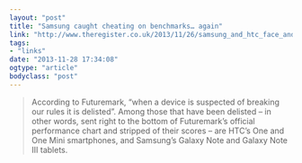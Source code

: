 ```yaml
---
layout: "post"
title: "Samsung caught cheating on benchmarks… again"
link: "http://www.theregister.co.uk/2013/11/26/samsung_and_htc_face_android_3d_graphics_test_delisting_shame/"
tags: 
- "links"
date: "2013-11-28 17:34:08"
ogtype: "article"
bodyclass: "post"
---
```


> According to Futuremark, “when a device is suspected of breaking our rules it is delisted”. Among those that have been delisted – in other words, sent right to the bottom of Futuremark’s official performance chart and stripped of their scores – are HTC’s One and One Mini smartphones, and Samsung’s Galaxy Note and Galaxy Note III tablets.